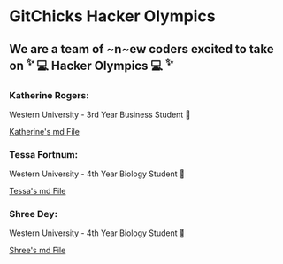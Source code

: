 # GitChicks Hacker Olympics
## We are a team of ~n~ew coders excited to take on <sup> :sparkles: </sup> :computer: Hacker Olympics :computer: <sup> :sparkles: </sup>

### Katherine Rogers: 
Western University - 3rd Year Business Student :briefcase:

[Katherine's md File](Katherine.md)

### Tessa Fortnum: 
Western University - 4th Year Biology Student :mushroom:

[Tessa's md File](Tessa.md)

### Shree Dey: 
Western University - 4th Year Biology Student :seedling:

[Shree's md File](shree.md)
